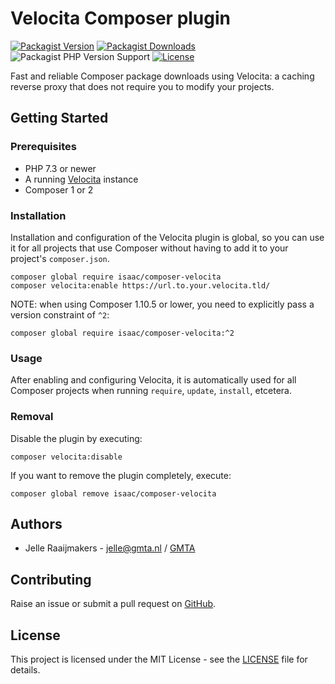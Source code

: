 # Velocita Composer plugin

[![Packagist Version](https://img.shields.io/packagist/v/isaac/composer-velocita)](https://packagist.org/packages/isaac/composer-velocita)
[![Packagist Downloads](https://img.shields.io/packagist/dt/isaac/composer-velocita)](https://packagist.org/packages/isaac/composer-velocita)
![Packagist PHP Version Support](https://img.shields.io/packagist/php-v/isaac/composer-velocita)
[![License](https://img.shields.io/github/license/isaaceindhoven/composer-velocita)](https://github.com/isaaceindhoven/composer-velocita/blob/master/LICENSE)

Fast and reliable Composer package downloads using Velocita: a caching reverse proxy that does not require you to
modify your projects.

## Getting Started

### Prerequisites

* PHP 7.3 or newer
* A running [Velocita](https://github.com/isaaceindhoven/velocita) instance
* Composer 1 or 2

### Installation

Installation and configuration of the Velocita plugin is global, so you can use it for all projects that use Composer
without having to add it to your project's `composer.json`.

```
composer global require isaac/composer-velocita
composer velocita:enable https://url.to.your.velocita.tld/
```

NOTE: when using Composer 1.10.5 or lower, you need to explicitly pass a version constraint of `^2`:

```
composer global require isaac/composer-velocita:^2
```

### Usage

After enabling and configuring Velocita, it is automatically used for all Composer projects when running `require`,
`update`, `install`, etcetera.

### Removal

Disable the plugin by executing:

```
composer velocita:disable
```

If you want to remove the plugin completely, execute:

```
composer global remove isaac/composer-velocita
```

## Authors

* Jelle Raaijmakers - [jelle@gmta.nl](mailto:jelle@gmta.nl) / [GMTA](https://github.com/GMTA)

## Contributing

Raise an issue or submit a pull request on [GitHub](https://github.com/isaaceindhoven/composer-velocita).

## License

This project is licensed under the MIT License - see the [LICENSE](LICENSE) file for details.
